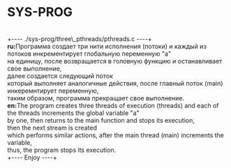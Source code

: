 # SYS-PROG
<br>
+---- ./sys-prog/three\_pthreads/pthreads.c ----+
<br>
<b>ru:</b>Программа создает три нити исполнения (потоки) и каждый из потоков инкрементирует глобальную переменную "a"<br>
на единицу, после возвращается в головную функцию и останавливает свое выполнение,<br>
далее создается следующий поток<br>
который выполняет аналогичные действия, после главный поток (main) инкеремнтирует переменную,<br>
таким образом, программа прекращает свое выполнение.
<br>
<b>en:</b>The program creates three threads of execution (threads) and each of the threads increments the global variable "a"<br>
by one, then returns to the main function and stops its execution,<br>
then the next stream is created<br>
which performs similar actions, after the main thread (main) increments the variable,<br>
thus, the program stops its execution.
<br>
+---- Enjoy ----+